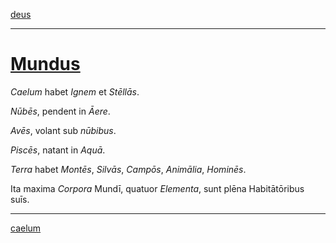 [deus](./002-deus.md)

---

# [Mundus](https://www.archive.org/stream/cu31924032499455#page/n45/mode/1up)

*Caelum* habet *Ignem* et *Stēllās*.

*Nūbēs*, pendent in *Āere*.

*Avēs*, volant sub *nūbibus*.

*Piscēs*, natant in *Aquā*.

*Terra* habet *Montēs*, *Silvās*, *Campōs*, *Animālia*, *Hominēs*.

Ita maxima *Corpora* Mundī, quatuor *Elementa*, sunt plēna Habitātōribus suīs.

---

[caelum](./004-caelum.md)
